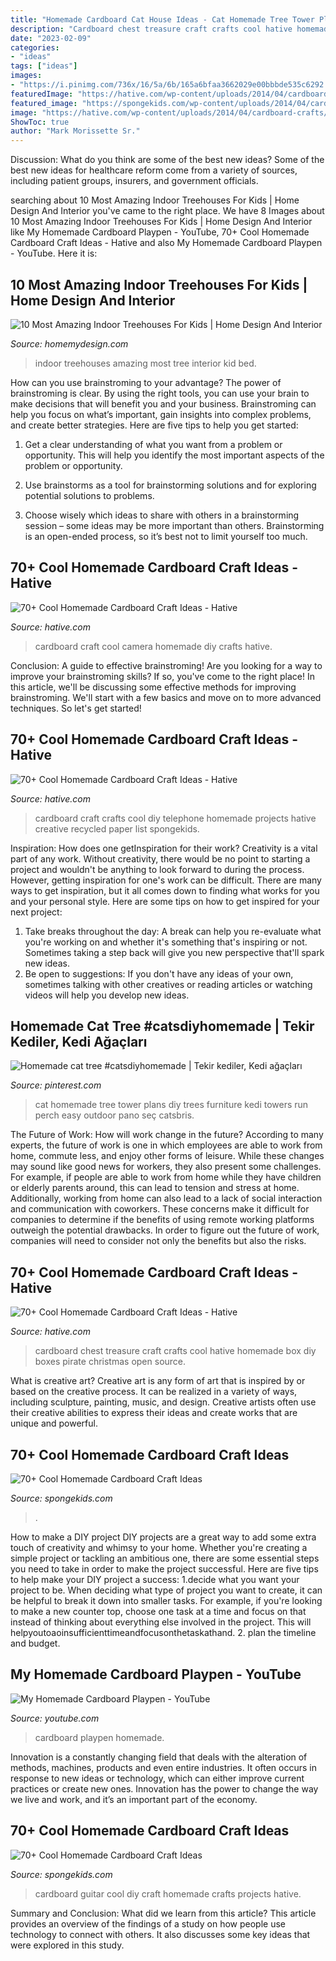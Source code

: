 ```yaml
---
title: "Homemade Cardboard Cat House Ideas - Cat Homemade Tree Tower Plans Diy Trees Furniture Kedi Towers Run Perch Easy Outdoor Pano Seç Catsbris"
description: "Cardboard chest treasure craft crafts cool hative homemade box diy boxes pirate christmas open source"
date: "2023-02-09"
categories:
- "ideas"
tags: ["ideas"]
images:
- "https://i.pinimg.com/736x/16/5a/6b/165a6bfaa3662029e00bbbde535c6292.jpg"
featuredImage: "https://hative.com/wp-content/uploads/2014/04/cardboard-crafts/21-diy-cardboard-craft-camera.jpg"
featured_image: "https://spongekids.com/wp-content/uploads/2014/04/cardboard-crafts/6-homemade-cardboard-clock.jpg"
image: "https://hative.com/wp-content/uploads/2014/04/cardboard-crafts/1-cardboard-treasure-chest.jpg"
ShowToc: true
author: "Mark Morissette Sr."
---
```



Discussion: What do you think are some of the best new ideas?
Some of the best new ideas for healthcare reform come from a variety of sources, including patient groups, insurers, and government officials.

	

		
searching about 10 Most Amazing Indoor Treehouses For Kids | Home Design And Interior you've came to the right place. We have 8 Images about 10 Most Amazing Indoor Treehouses For Kids | Home Design And Interior like My Homemade Cardboard Playpen - YouTube, 70+ Cool Homemade Cardboard Craft Ideas - Hative and also My Homemade Cardboard Playpen - YouTube. Here it is:
		
    
## 10 Most Amazing Indoor Treehouses For Kids | Home Design And Interior

<img loading=lazy src="http://homemydesign.com/wp-content/uploads/2018/02/cool-indoor-kid-treehouses-ideas.jpg" onerror="this.onerror=null;this.src='https://tse2.mm.bing.net/th?id=OIP.UTk0iWLU-OGYi5FEA8ZUDgHaJ4&amp;pid=15.1';" alt="10 Most Amazing Indoor Treehouses For Kids | Home Design And Interior">

_Source: homemydesign.com_

>indoor treehouses amazing most tree interior kid bed. 

	

How can you use brainstroming to your advantage?
The power of brainstroming is clear. By using the right tools, you can use your brain to make decisions that will benefit you and your business. Brainstroming can help you focus on what’s important, gain insights into complex problems, and create better strategies. Here are five tips to help you get started: 
1. Get a clear understanding of what you want from a problem or opportunity. This will help you identify the most important aspects of the problem or opportunity. 

2. Use brainstorms as a tool for brainstorming solutions and for exploring potential solutions to problems. 

3. Choose wisely which ideas to share with others in a brainstorming session – some ideas may be more important than others. Brainstorming is an open-ended process, so it’s best not to limit yourself too much.

    
## 70+ Cool Homemade Cardboard Craft Ideas - Hative

<img loading=lazy src="https://hative.com/wp-content/uploads/2014/04/cardboard-crafts/21-diy-cardboard-craft-camera.jpg" onerror="this.onerror=null;this.src='https://tse3.mm.bing.net/th?id=OIP.UNgqKMiGlt1cnmAG4t01KgHaFi&amp;pid=15.1';" alt="70+ Cool Homemade Cardboard Craft Ideas - Hative">

_Source: hative.com_

>cardboard craft cool camera homemade diy crafts hative. 

	

Conclusion: A guide to effective brainstroming!
Are you looking for a way to improve your brainstroming skills? If so, you've come to the right place! In this article, we'll be discussing some effective methods for improving brainstroming. We'll start with a few basics and move on to more advanced techniques. So let's get started!

    
## 70+ Cool Homemade Cardboard Craft Ideas - Hative

<img loading=lazy src="https://hative.com/wp-content/uploads/2014/04/cardboard-crafts/4-diy-craft-telephone.jpg" onerror="this.onerror=null;this.src='https://tse1.mm.bing.net/th?id=OIP.DsMX89BFAULaBIYRlf27igHaG_&amp;pid=15.1';" alt="70+ Cool Homemade Cardboard Craft Ideas - Hative">

_Source: hative.com_

>cardboard craft crafts cool diy telephone homemade projects hative creative recycled paper list spongekids. 

	

Inspiration: How does one getInspiration for their work?
Creativity is a vital part of any work. Without creativity, there would be no point to starting a project and wouldn't be anything to look forward to during the process. However, getting inspiration for one's work can be difficult. There are many ways to get inspiration, but it all comes down to finding what works for you and your personal style. Here are some tips on how to get inspired for your next project: 
1) Take breaks throughout the day: A break can help you re-evaluate what you're working on and whether it's something that's inspiring or not. Sometimes taking a step back will give you new perspective that'll spark new ideas. 
2) Be open to suggestions: If you don't have any ideas of your own, sometimes talking with other creatives or reading articles or watching videos will help you develop new ideas.

    
## Homemade Cat Tree #catsdiyhomemade | Tekir Kediler, Kedi Ağaçları

<img loading=lazy src="https://i.pinimg.com/736x/16/5a/6b/165a6bfaa3662029e00bbbde535c6292.jpg" onerror="this.onerror=null;this.src='https://tse3.mm.bing.net/th?id=OIP.LrCGxKxEPQd4J9e5zcN7DgHaNK&amp;pid=15.1';" alt="Homemade cat tree #catsdiyhomemade | Tekir kediler, Kedi ağaçları">

_Source: pinterest.com_

>cat homemade tree tower plans diy trees furniture kedi towers run perch easy outdoor pano seç catsbris. 

	

The Future of Work: How will work change in the future?
According to many experts, the future of work is one in which employees are able to work from home, commute less, and enjoy other forms of leisure. While these changes may sound like good news for workers, they also present some challenges. For example, if people are able to work from home while they have children or elderly parents around, this can lead to tension and stress at home. Additionally, working from home can also lead to a lack of social interaction and communication with coworkers. These concerns make it difficult for companies to determine if the benefits of using remote working platforms outweigh the potential drawbacks. In order to figure out the future of work, companies will need to consider not only the benefits but also the risks.

    
## 70+ Cool Homemade Cardboard Craft Ideas - Hative

<img loading=lazy src="https://hative.com/wp-content/uploads/2014/04/cardboard-crafts/1-cardboard-treasure-chest.jpg" onerror="this.onerror=null;this.src='https://tse4.mm.bing.net/th?id=OIP.lZnKs_CCwscwC6OqG8SCRAHaEb&amp;pid=15.1';" alt="70+ Cool Homemade Cardboard Craft Ideas - Hative">

_Source: hative.com_

>cardboard chest treasure craft crafts cool hative homemade box diy boxes pirate christmas open source. 

	

What is creative art?
Creative art is any form of art that is inspired by or based on the creative process. It can be realized in a variety of ways, including sculpture, painting, music, and design. Creative artists often use their creative abilities to express their ideas and create works that are unique and powerful.

    
## 70+ Cool Homemade Cardboard Craft Ideas

<img loading=lazy src="https://spongekids.com/wp-content/uploads/2014/04/cardboard-crafts/6-homemade-cardboard-clock.jpg" onerror="this.onerror=null;this.src='https://tse3.mm.bing.net/th?id=OIP.B1bOA82vW64050x_Z3iO2wHaJ4&amp;pid=15.1';" alt="70+ Cool Homemade Cardboard Craft Ideas">

_Source: spongekids.com_

>. 

	

How to make a DIY project
DIY projects are a great way to add some extra touch of creativity and whimsy to your home. Whether you're creating a simple project or tackling an ambitious one, there are some essential steps you need to take in order to make the project successful. Here are five tips to help make your DIY project a success: 
1.decide what you want your project to be. When deciding what type of project you want to create, it can be helpful to break it down into smaller tasks. For example, if you're looking to make a new counter top, choose one task at a time and focus on that instead of thinking about everything else involved in the project. This will helpyoutoaoinsufficienttimeandfocusonthetaskathand. 
2. plan the timeline and budget.

    
## My Homemade Cardboard Playpen - YouTube

<img loading=lazy src="https://i.ytimg.com/vi/2kEL7lMLzJ4/maxresdefault.jpg" onerror="this.onerror=null;this.src='https://tse4.mm.bing.net/th?id=OIP.ZhGbWKkNr9IOadDRbYTkrQHaEK&amp;pid=15.1';" alt="My Homemade Cardboard Playpen - YouTube">

_Source: youtube.com_

>cardboard playpen homemade. 

	

Innovation is a constantly changing field that deals with the alteration of methods, machines, products and even entire industries. It often occurs in response to new ideas or technology, which can either improve current practices or create new ones. Innovation has the power to change the way we live and work, and it’s an important part of the economy.

    
## 70+ Cool Homemade Cardboard Craft Ideas

<img loading=lazy src="http://spongekids.com/wp-content/uploads/2014/04/cardboard-crafts/3-diy-cardboard-guitar.jpg" onerror="this.onerror=null;this.src='https://tse4.mm.bing.net/th?id=OIP.4GTcjW7jxPBf6ek8VoEF3wHaJ1&amp;pid=15.1';" alt="70+ Cool Homemade Cardboard Craft Ideas">

_Source: spongekids.com_

>cardboard guitar cool diy craft homemade crafts projects hative. 

	

Summary and Conclusion: What did we learn from this article?
This article provides an overview of the findings of a study on how people use technology to connect with others. It also discusses some key ideas that were explored in this study.


